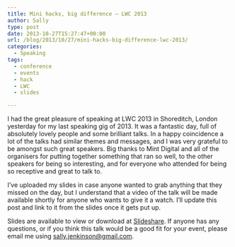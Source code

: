 ```yaml
---
title: Mini hacks, big difference – LWC 2013
author: Sally
type: post
date: 2013-10-27T15:27:47+00:00
url: /blog/2013/10/27/mini-hacks-big-difference-lwc-2013/
categories:
  - Speaking
tags:
  - conference
  - events
  - hack
  - LWC
  - slides

---
```

I had the great pleasure of speaking at LWC 2013 in Shoreditch, London yesterday for my last speaking gig of 2013. It was a fantastic day, full of absolutely lovely people and some brilliant talks. In a happy coincidence a lot of the talks had similar themes and messages, and I was very grateful to be amongst such great speakers. Big thanks to Mint Digital and all of the organisers for putting together something that ran so well, to the other speakers for being so interesting, and for everyone who attended for being so receptive and great to talk to.

I&#8217;ve uploaded my slides in case anyone wanted to grab anything that they missed on the day, but I understand that a video of the talk will be made available shortly for anyone who wants to give it a watch. I&#8217;ll update this post and link to it from the slides once it gets put up.

Slides are available to view or download at <a title="Mini hacks, big difference - on Slideshare" href="http://www.slideshare.net/sallyjenkinson/mini-hacks-big-difference" target="_blank">Slideshare</a>. If anyone has any questions, or if you think this talk would be a good fit for your event, please email me using sally.jenkinson@gmail.com.
